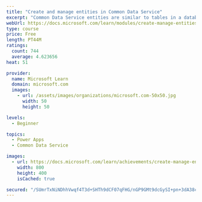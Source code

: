 ```yaml
---
title: "Create and manage entities in Common Data Service"
excerpt: "Common Data Service entities are similar to tables in a database. Every instance of a Common Data Service database includes a base set of entities that provide structure for data that is commonly used by business applications."
webUrl: https://docs.microsoft.com/learn/modules/create-manage-entities/
type: course
price: Free
length: PT44M
ratings:
  count: 744
  average: 4.623656
heat: 51

provider:
  name: Microsoft Learn
  domain: microsoft.com
  images:
    - url: /assets/images/organizations/microsoft.com-50x50.jpg
      width: 50
      height: 50

levels:
  - Beginner

topics:
  - Power Apps
  - Common Data Service

images:
  - url: https://docs.microsoft.com/learn/achievements/create-manage-entities-social.png
    width: 800
    height: 400
    isCached: true

secured: "/SUmrTxNiNDhhVwqf4T3d+SHTh9dCF07qFHG/nGP9GMt9dcGySI+pn+3dA38cIZ+oj6wDMhuK/gcFJbYzBksv5HDUUaoSJJCoK9Y9PeQ8MLiO6yxU6asQB3jaJ0TLRjwwFJnepVhPVKnAmoSjA7eDRY3bHLea0nEj/ueny+v39IrUxC5EaY51yzpnmhX03fxqGNDKuSKu1s0HUgBe7ba+C6W09AU85ITbyH5hGM4XvA6c6MJugLZDc/iMugd2ml8+58WW9JFFL1K0zx2BJQUAK61uwowrdNAP0XvPs+b1mytgIV0dIylf9TfK1Bx3rpOdmRzs5kogDc7i32UNW9TvNBoAJXe1ye8RE6M2VcPRBuyGQ64tamIckuSxjsNaS6bzbHKO9itW8lQK8EYypNp3OlykhO9/x9mdKUtankX9rQ=;XJyCFhBuhBmXtNvKDVCLCQ=="
---
```


